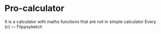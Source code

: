 # Pro-calculator
It is a calculator with maths functions that are not in simple calculator
Every (c) — Flippsyketch
